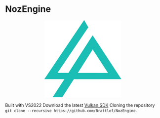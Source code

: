 # NozEngine

<p  align="center">

<img src="./Resources/noz.png" width="250">

</p>

Built with VS2022
Download the latest [Vulkan SDK](https://sdk.lunarg.com/sdk/download/latest/windows/vulkan-sdk.exe)
Cloning the repository `git clone --recursive https://github.com/Brattlof/NozEngine`.
